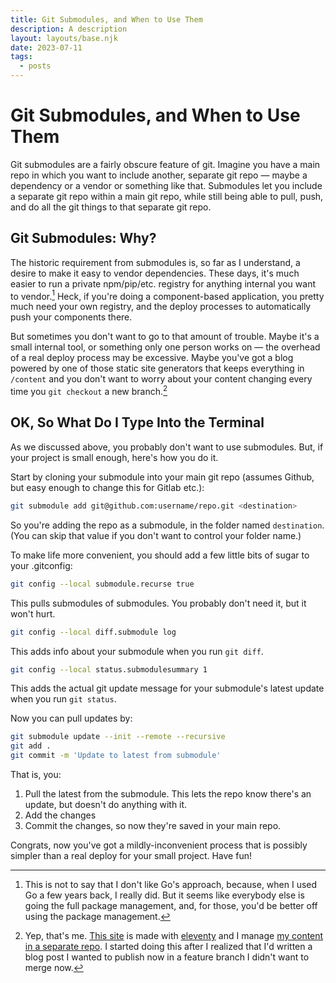 ```yaml
---
title: Git Submodules, and When to Use Them
description: A description
layout: layouts/base.njk
date: 2023-07-11
tags:
  - posts
---
```


# Git Submodules, and When to Use Them

Git submodules are a fairly obscure feature of git. Imagine you have a main repo in which you want to include another, separate git repo — maybe a dependency or a vendor or something like that. Submodules let you include a separate git repo within a main git repo, while still being able to pull, push, and do all the git things to that separate git repo.

## Git Submodules: Why?

The historic requirement from submodules is, so far as I understand, a desire to make it easy to vendor dependencies. These days, it's much easier to run a private npm/pip/etc. registry for anything internal you want to vendor.[^1] Heck, if you're doing a component-based application, you pretty much need your own registry, and the deploy processes to automatically push your components there. 

But sometimes you don't want to go to that amount of trouble. Maybe it's a small internal tool, or something only one person works on — the overhead of a real deploy process may be excessive. Maybe you've got a blog powered by one of those static site generators that keeps everything in `/content` and you don't want to worry about your content changing every time you `git checkout` a new branch.[^2]

## OK, So What Do I Type Into the Terminal

As we discussed above, you probably don't want to use submodules. But, if your project is small enough, here's how you do it.

Start by cloning your submodule into your main git repo (assumes Github, but easy enough to change this for Gitlab etc.):

```bash
git submodule add git@github.com:username/repo.git <destination> 
```

So you're adding the repo as a submodule, in the folder named `destination`. (You can skip that value if you don't want to control your folder name.)

To make life more convenient, you should add a few little bits of sugar to your .gitconfig:

```bash
git config --local submodule.recurse true   
```

This pulls submodules of submodules. You probably don't need it, but it won't hurt.

```bash 
git config --local diff.submodule log
```

This adds info about your submodule when you run `git diff`.

```bash
git config --local status.submodulesummary 1 
```

This adds the actual git update message for your submodule's latest update when you run `git status`. 

Now you can pull updates by:

```bash
git submodule update --init --remote --recursive 
git add .
git commit -m 'Update to latest from submodule'      
``` 

That is, you:

1. Pull the latest from the submodule. This lets the repo know there's an update, but doesn't do anything with it.
2. Add the changes
3. Commit the changes, so now they're saved in your main repo.

Congrats, now you've got a mildly-inconvenient process that is possibly simpler than a real deploy for your small project. Have fun!  

[^1]: This is not to say that I don't like Go's approach, because, when I used Go a few years back, I really did. But it seems like everybody else is going the full package management, and, for those, you'd be better off using the package management.

[^2]: Yep, that's me. [This site](https://github.com/juniorbird/wadearmstrong.com) is made with [eleventy](https://www.11ty.dev) and I manage [my content in a separate repo](https://github.com/juniorbird/wadearmstrong.com-content). I started doing this after I realized that I'd written a blog post I wanted to publish now in a feature branch I didn't want to merge now.

